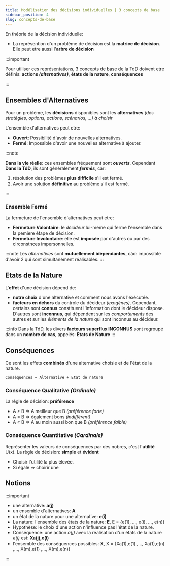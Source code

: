 ```yaml
---
title: Modélisation des décisions individuelles | 3 concepts de base
sidebar_position: 4
slug: concepts-de-base
---
```


En théorie de la décision individuelle:

- La représention d'un problème de décision est la **matrice de décision**. Elle peut etre aussi l'**arbre de décision**

:::important

Pour utiliser ces représentations, 3 concepts de base de la TdD doivent etre définis: **actions _(alternatives)_**, **états de la nature**, **conséquences**

:::

## Ensembles d'Alternatives

Pour un problème, les **décisions** disponibles sont les **alternatives** _(des stratégies, options, actions, scénarios, ...) à choisir_

L'ensemble d'alternatives peut etre:

- **Ouvert**: Possibilité d'avoir de nouvelles alternatives.
- **Fermé**: Impossible d'avoir une nouvelles alternative à ajouter.

:::note

**Dans la vie réelle**: ces ensembles fréquement sont **_ouverts_**. Cependant **Dans la TdD**, ils sont généralement **_fermés_**, car:

1. résolution des problèmes **plus difficile** s'il est fermé.
2. Avoir une solution **définitive** au problème s'il est fermé.

:::

### Ensemble Fermé

La fermeture de l'ensemble d'alternatives peut etre:

- **Fermeture Volontaire**: le _décideur_ lui-meme qui ferme l'ensemble dans la pemière étape de décision.
- **Fermeture Involontaire**: elle est **imposée** par d'autres ou par des circonstnces impersonnelles.

:::note
Les _alternatives_ sont **mutuellement idépendantes**, càd: impossible d'avoir 2 qui sont simultanément réalisables.
:::

## Etats de la Nature

L'**effet** d'une décision dépend de:

- **notre choix** d'une alternative et comment nous avons l'éxécutée.
- **facteurs en dehors** du controle du décideur _(exogènes)_. Cependant, certains sont **connus** constituent l'information dont le décideur dispose. D'autres sont **inconnus**, qui dépendent sur les _comportements_ des autres et sur les _éléments de la nature_ qui sont inconnus au décideur.

:::info
Dans la TdD, les divers **facteurs superflux INCONNUS** sont regroupé dans un **nombre de cas**, appelés: **Etats de Nature**
:::

## Conséquences

Ce sont les effets **combinés** d'une alternative choisie et de l'état de la nature.

`Conséquences = Alternative + Etat de nature`

### Conséquence Qualitative _(Ordinale)_

La règle de décision: **préférence**

- A > B => A meilleur que B _(préférence forte)_
- A = B => également bons _(indifférent)_
- A ≥ B => A au moin aussi bon que B _(préférence faible)_

### Conséquence Quantitative _(Cardinale)_

Représenter les valeurs de conséquences par des nobres, c'est l'**utilité** U(x).
La règle de décision: **simple** et **évident**

- Choisir l'utilité la plus élevée.
- Si égale => choirir une

## Notions

:::important

- une alternative: **a(j)**
- un ensemble d'alternatives: **A**
- un état de la nature pour une alternative: **e(i)**
- La nature: l'ensemble des états de la nature: **E**, E = {e(1), ..., e(i), ..., e(n)}
- Hypothèse: le choix d'une action n'influence pas l'état de la nature.
- Conséquence: une action _a(j)_ avec la réalisation d'un états de la nature _e(i)_ est: **Xa(j),e(i)**
- l'ensemble des conséquences possibles: **X**, X = {Xa(1),e(1) ,..., Xa(1),e(n) ,..., X(m),e(1) ,..., X(m),e(n)}

:::
